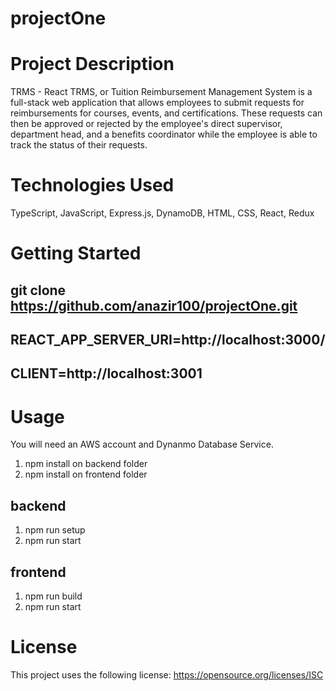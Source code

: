 # projectOne
# Project Description
TRMS - React TRMS, or Tuition Reimbursement Management System is a full-stack web application that allows employees to submit requests for reimbursements for courses, events, and certifications. These requests can then be approved or rejected by the employee's direct supervisor, department head, and a benefits coordinator while the employee is able to track the status of their requests.
# Technologies Used
  TypeScript,
  JavaScript,
  Express.js,
  DynamoDB,
  HTML,
  CSS,
  React,
  Redux
# Getting Started
## git clone https://github.com/anazir100/projectOne.git
## REACT_APP_SERVER_URI=http://localhost:3000/
## CLIENT=http://localhost:3001
# Usage
  You will need an AWS account and Dynanmo Database Service.
  1) npm install on backend folder
  2) npm install on frontend folder
  ## backend
  1) npm run setup
  2) npm run start
  ## frontend
  1) npm run build
  2) npm run start
# License
This project uses the following license: https://opensource.org/licenses/ISC
  
